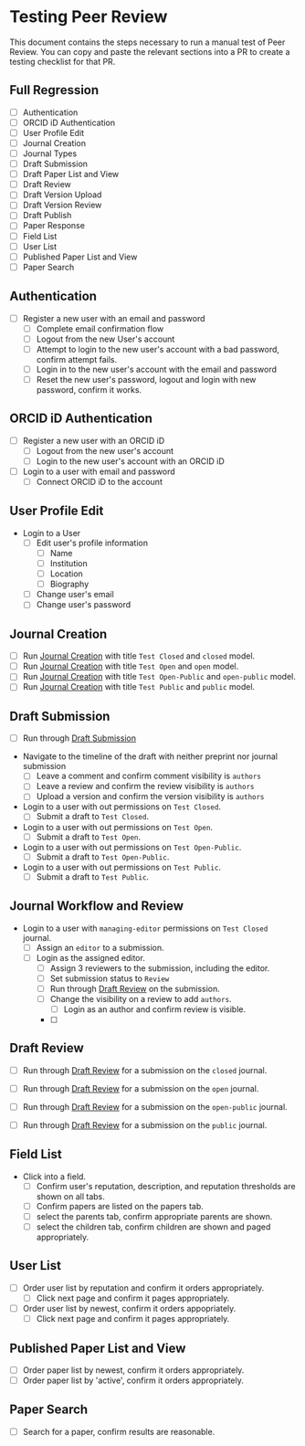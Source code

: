 # Testing Peer Review

This document contains the steps necessary to run a manual test of Peer Review.
You can copy and paste the relevant sections into a PR to create a testing
checklist for that PR.

## Full Regression

- [ ] Authentication
- [ ] ORCID iD Authentication
- [ ] User Profile Edit
- [ ] Journal Creation
- [ ] Journal Types
- [ ] Draft Submission 
- [ ] Draft Paper List and View
- [ ] Draft Review
- [ ] Draft Version Upload
- [ ] Draft Version Review
- [ ] Draft Publish
- [ ] Paper Response
- [ ] Field List
- [ ] User List
- [ ] Published Paper List and View
- [ ] Paper Search

## Authentication

- [ ] Register a new user with an email and password
    - [ ] Complete email confirmation flow
    - [ ] Logout from the new User's account
    - [ ] Attempt to login to the new user's account with a bad password, confirm attempt fails.
    - [ ] Login in to the new user's account with the email and password
    - [ ] Reset the new user's password, logout and login with new password, confirm it works.

## ORCID iD Authentication

- [ ] Register a new user with an ORCID iD
    - [ ] Logout from the new user's account
    - [ ] Login to the new user's account with an ORCID iD

- [ ] Login to a user with email and password
    - [ ] Connect ORCID iD to the account 

## User Profile Edit

- Login to a User
    - [ ] Edit user's profile information
        - [ ] Name
        - [ ] Institution
        - [ ] Location
        - [ ] Biography
    - [ ] Change user's email
    - [ ] Change user's password 

## Journal Creation

- [ ] Run [Journal Creation](./journal-creation.md) with title `Test Closed` and `closed` model.
- [ ] Run [Journal Creation](./journal-creation.md) with title `Test Open` and `open` model.
- [ ] Run [Journal Creation](./journal-creation.md) with title `Test Open-Public` and `open-public` model.
- [ ] Run [Journal Creation](./journal-creation.md) with title `Test Public` and `public` model.

## Draft Submission

- [ ] Run through [Draft Submission](./draft-submission.md)
- Navigate to the timeline of the draft with neither preprint nor journal submission
    - [ ] Leave a comment and confirm comment visibility is `authors`
    - [ ] Leave a review and confirm the review visibility is `authors`
    - [ ] Upload a version and confirm the version visibility is `authors`
- Login to a user with out permissions on `Test Closed`.
    - [ ] Submit a draft to `Test Closed`.
- Login to a user with out permissions on `Test Open`.
    - [ ] Submit a draft to `Test Open`.
- Login to a user with out permissions on `Test Open-Public`.
    - [ ] Submit a draft to `Test Open-Public`.
- Login to a user with out permissions on `Test Public`.
    - [ ] Submit a draft to `Test Public`.

## Journal Workflow and Review

- Login to a user with `managing-editor` permissions on `Test Closed` journal.
    - [ ] Assign an `editor` to a submission.
    - [ ] Login as the assigned editor.
        - [ ] Assign 3 reviewers to the submission, including the editor.
        - [ ] Set submission status to `Review`
        - [ ] Run through [Draft Review](./draft-review.md) on the submission.
        - [ ] Change the visibility on a review to add `authors`.
            - [ ] Login as an author and confirm review is visible.
        - [ ] 


## Draft Review

- [ ] Run through [Draft Review](./draft-review.md) for a submission on the `closed` journal.
- [ ] Run through [Draft Review](./draft-review.md) for a submission on the `open` journal.
- [ ] Run through [Draft Review](./draft-review.md) for a submission on the `open-public` journal.
- [ ] Run through [Draft Review](./draft-review.md) for a submission on the `public` journal.


## Field List

- Click into a field.
    - [ ] Confirm user's reputation, description, and reputation thresholds are shown on all tabs.
    - [ ] Confirm papers are listed on the papers tab.
    - [ ] select the parents tab, confirm appropriate parents are shown.
    - [ ] select the children tab, confirm children are shown and paged appropriately.

## User List

- [ ] Order user list by reputation and confirm it orders appropriately.
    - [ ] Click next page and confirm it pages appropriately.
- [ ] Order user list by newest, confirm it orders appopriately.
    - [ ] Click next page and confirm it pages appropriately.

## Published Paper List and View

- [ ] Order paper list by newest, confirm it orders appropriately.
- [ ] Order paper list by 'active', confirm it orders appropriately.

## Paper Search

- [ ] Search for a paper, confirm results are reasonable.
